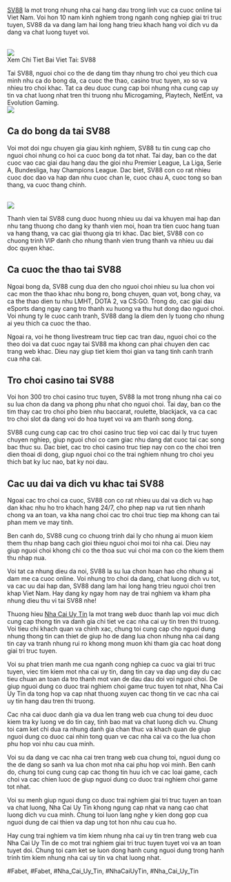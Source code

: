 <p><a href="https://nhacaiuytin.financial/sv88/">SV88</a> la mot trong nhung nha cai hang dau trong linh vuc ca cuoc online tai Viet Nam. Voi hon 10 nam kinh nghiem trong nganh cong nghiep giai tri truc tuyen, SV88 da va dang lam hai long hang trieu khach hang voi dich vu da dang va chat luong tuyet voi.</p><br><img src="https://nhacaiuytin.army/wp-content/uploads/2025/01/sv88-3.webp"></br>
Xem Chi Tiet Bai Viet Tai: SV88<p>Tai SV88, nguoi choi co the de dang tim thay nhung tro choi yeu thich cua minh nhu ca do bong da, ca cuoc the thao, casino truc tuyen, xo so va nhieu tro choi khac. Tat ca deu duoc cung cap boi nhung nha cung cap uy tin va chat luong nhat tren thi truong nhu Microgaming, Playtech, NetEnt, va Evolution Gaming.<br><img src="https://nhacaiuytin.army/wp-content/uploads/2024/12/nhacaiuytin-co-im-logo.webp"></br><h2>Ca do bong da tai SV88</h2><p>Voi mot doi ngu chuyen gia giau kinh nghiem, SV88 tu tin cung cap cho nguoi choi nhung co hoi ca cuoc bong da tot nhat. Tai day, ban co the dat cuoc vao cac giai dau hang dau the gioi nhu Premier League, La Liga, Serie A, Bundesliga, hay Champions League. Dac biet, SV88 con co rat nhieu cuoc doc dao va hap dan nhu cuoc chan le, cuoc chau A, cuoc tong so ban thang, va cuoc thang chinh.</p><br><img src="https://nhacaiuytin.army/wp-content/uploads/2025/01/sv88-2.webp"></br><p>Thanh vien tai SV88 cung duoc huong nhieu uu dai va khuyen mai hap dan nhu tang thuong cho dang ky thanh vien moi, hoan tra tien cuoc hang tuan va hang thang, va cac giai thuong gia tri khac. Dac biet, SV88 con co chuong trinh VIP danh cho nhung thanh vien trung thanh va nhieu uu dai doc quyen khac.<h2>Ca cuoc the thao tai SV88</h2><p>Ngoai bong da, SV88 cung dua den cho nguoi choi nhieu su lua chon voi cac mon the thao khac nhu bong ro, bong chuyen, quan vot, bong chay, va ca the thao dien tu nhu LMHT, DOTA 2, va CS:GO. Trong do, cac giai dau eSports dang ngay cang tro thanh xu huong va thu hut dong dao nguoi choi. Voi nhung ty le cuoc canh tranh, SV88 dang la diem den ly tuong cho nhung ai yeu thich ca cuoc the thao.</p><p>Ngoai ra, voi he thong livestream truc tiep cac tran dau, nguoi choi co the theo doi va dat cuoc ngay tai SV88 ma khong can phai chuyen den cac trang web khac. Dieu nay giup tiet kiem thoi gian va tang tinh canh tranh cua nha cai.<h2>Tro choi casino tai SV88</h2><p>Voi hon 300 tro choi casino truc tuyen, SV88 la mot trong nhung nha cai co su lua chon da dang va phong phu nhat cho nguoi choi. Tai day, ban co the tim thay cac tro choi pho bien nhu baccarat, roulette, blackjack, va ca cac tro choi slot da dang voi do hoa tuyet voi va am thanh song dong.</p><p>SV88 cung cung cap cac tro choi casino truc tiep voi cac dai ly truc tuyen chuyen nghiep, giup nguoi choi co cam giac nhu dang dat cuoc tai cac song bac thuc su. Dac biet, cac tro choi casino truc tiep nay con co the choi tren dien thoai di dong, giup nguoi choi co the trai nghiem nhung tro choi yeu thich bat ky luc nao, bat ky noi dau.</p><h2>Cac uu dai va dich vu khac tai SV88</h2><p>Ngoai cac tro choi ca cuoc, SV88 con co rat nhieu uu dai va dich vu hap dan khac nhu ho tro khach hang 24/7, cho phep nap va rut tien nhanh chong va an toan, va kha nang choi cac tro choi truc tiep ma khong can tai phan mem ve may tinh.</p><p>Ben canh do, SV88 cung co chuong trinh dai ly cho nhung ai muon kiem them thu nhap bang cach gioi thieu nguoi choi moi toi nha cai. Dieu nay giup nguoi choi khong chi co the thoa suc vui choi ma con co the kiem them thu nhap nua.</p><p>Voi tat ca nhung dieu da noi, SV88 la su lua chon hoan hao cho nhung ai dam me ca cuoc online. Voi nhung tro choi da dang, chat luong dich vu tot, va cac uu dai hap dan, SV88 dang lam hai long hang trieu nguoi choi tren khap Viet Nam. Hay dang ky ngay hom nay de trai nghiem va kham pha nhung dieu thu vi tai SV88 nhe!</p><p>Thuong hieu <a href="https://nhacaiuytin.army/">Nha Cai Uy Tin</a> la mot trang web duoc thanh lap voi muc dich cung cap thong tin va danh gia chi tiet ve cac nha cai uy tin tren thi truong. Voi tieu chi khach quan va chinh xac, chung toi cung cap cho nguoi dung nhung thong tin can thiet de giup ho de dang lua chon nhung nha cai dang tin cay va tranh nhung rui ro khong mong muon khi tham gia cac hoat dong giai tri truc tuyen.

Voi su phat trien manh me cua nganh cong nghiep ca cuoc va giai tri truc tuyen, viec tim kiem mot nha cai uy tin, dang tin cay va dap ung day du cac tieu chuan an toan da tro thanh mot van de dau dau doi voi nguoi choi. De giup nguoi dung co duoc trai nghiem choi game truc tuyen tot nhat, Nha Cai Uy Tin da tong hop va cap nhat thuong xuyen cac thong tin ve cac nha cai uy tin hang dau tren thi truong.

Cac nha cai duoc danh gia va dua len trang web cua chung toi deu duoc kiem tra ky luong ve do tin cay, tinh bao mat va chat luong dich vu. Chung toi cam ket chi dua ra nhung danh gia chan thuc va khach quan de giup nguoi dung co duoc cai nhin tong quan ve cac nha cai va co the lua chon phu hop voi nhu cau cua minh.

Voi su da dang ve cac nha cai tren trang web cua chung toi, nguoi dung co the de dang so sanh va lua chon mot nha cai phu hop voi minh. Ben canh do, chung toi cung cung cap cac thong tin huu ich ve cac loai game, cach choi va cac chien luoc de giup nguoi dung co duoc trai nghiem choi game tot nhat.

Voi su menh giup nguoi dung co duoc trai nghiem giai tri truc tuyen an toan va chat luong, Nha Cai Uy Tin khong ngung cap nhat va nang cao chat luong dich vu cua minh. Chung toi luon lang nghe y kien dong gop cua nguoi dung de cai thien va dap ung tot hon nhu cau cua ho.

Hay cung trai nghiem va tim kiem nhung nha cai uy tin tren trang web cua Nha Cai Uy Tin de co mot trai nghiem giai tri truc tuyen tuyet voi va an toan tuyet doi. Chung toi cam ket se luon dong hanh cung nguoi dung trong hanh trinh tim kiem nhung nha cai uy tin va chat luong nhat.</p>
#Fabet, #Fabet, #Nha_Cai_Uy_Tin, #NhaCaiUyTin, #Nha_Cai_Uy_Tin
